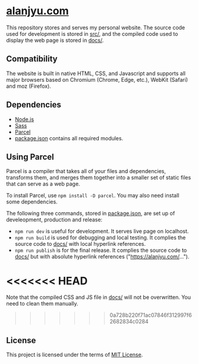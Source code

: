 # [alanjyu.com](https://alanjyu.com)

This repository stores and serves my personal website. The source code used for development is stored in [src/](https://github.com/alanjyu/alanjyu.com/tree/master/src), and the compiled code used to display the web page is stored in [docs/](https://github.com/alanjyu/alanjyu.com/tree/master/docs).

## Compatibility

The website is built in native HTML, CSS, and Javascript and supports all major browsers based on Chromium (Chrome, Edge, etc.), WebKit (Safari) and moz (Firefox).

## Dependencies

- [Node.js](https://nodejs.org/en/)
- [Sass](https://www.npmjs.com/package/sass)
- [Parcel](https://parceljs.org/docs/)
- [package.json](https://github.com/alanjyu/alanjyu.com/blob/master/package.json) contains all required modules.

## Using Parcel

Parcel is a compiler that takes all of your files and dependencies, transforms them, and merges them together into a smaller set of static files that can serve as a web page.

To install Parcel, use `npm install -D parcel`. You may also need install some dependencies. 


The following three commands, stored in [package.json](https://github.com/alanjyu/alanjyu.com/blob/master/package.json), are set up of develeopment, production and release:

- `npm run dev` is useful for development. It serves live page on localhost.
- `npm run build` is used for debugging and local testing. It complies the source code to [docs/](https://github.com/alanjyu/alanjyu.com/tree/master/docs) with local hyperlink references.
- `npm run publish` is for the final release. It complies the source code to [docs/](https://github.com/alanjyu/alanjyu.com/tree/master/docs) but with absolute hyperlink references ("https://alanjyu.com/...").

<<<<<<< HEAD
=======
Note that the compiled CSS and JS file in [docs/](https://github.com/alanjyu/alanjyu.com/tree/master/docs) will not be overwritten. You need to clean them manually.

>>>>>>> 0a728b220f71ac07846f312997f62682834c0284
## License

This project is licensed under the terms of [MIT License](https://github.com/alanjyu/alanjyu.com/blob/master/LICENSE).
